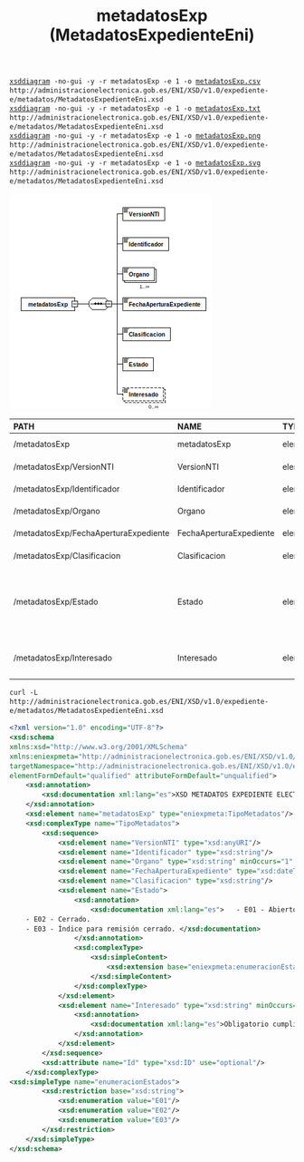 ﻿---
title: metadatosExp (MetadatosExpedienteEni)
summary: "Fuente: [administracionelectronica.gob.es/ENI/XSD/v1.0/expediente-e/metadatos/MetadatosExpedienteEni.xsd](http://administracionelectronica.gob.es/ENI/XSD/v1.0/expediente-e/metadatos/MetadatosExpedienteEni.xsd)"
---

<div class="widthscroll" id="metadatosExp">
<pre><code><a href="http://regis.cosnier.free.fr/?page=XSDDiagram">xsddiagram</a> -no-gui -y -r metadatosExp -e 1 -o <a href="MetadatosExpedienteEni/metadatosExp.csv">metadatosExp.csv</a> http://administracionelectronica.gob.es/ENI/XSD/v1.0/expediente-e/metadatos/MetadatosExpedienteEni.xsd
<a href="http://regis.cosnier.free.fr/?page=XSDDiagram">xsddiagram</a> -no-gui -y -r metadatosExp -e 1 -o <a href="MetadatosExpedienteEni/metadatosExp.txt">metadatosExp.txt</a> http://administracionelectronica.gob.es/ENI/XSD/v1.0/expediente-e/metadatos/MetadatosExpedienteEni.xsd
<a href="http://regis.cosnier.free.fr/?page=XSDDiagram">xsddiagram</a> -no-gui -y -r metadatosExp -e 1 -o <a href="MetadatosExpedienteEni/metadatosExp.png">metadatosExp.png</a> http://administracionelectronica.gob.es/ENI/XSD/v1.0/expediente-e/metadatos/MetadatosExpedienteEni.xsd
<a href="http://regis.cosnier.free.fr/?page=XSDDiagram">xsddiagram</a> -no-gui -y -r metadatosExp -e 1 -o <a href="MetadatosExpedienteEni/metadatosExp.svg">metadatosExp.svg</a> http://administracionelectronica.gob.es/ENI/XSD/v1.0/expediente-e/metadatos/MetadatosExpedienteEni.xsd
</code></pre>
</div>

![Diagrama de metadatosExp (MetadatosExpedienteEni.xsd)](MetadatosExpedienteEni/metadatosExp.png)

| PATH | NAME | TYPE | NAMESPACE | COMMENT |
|:----|:----|:----|:----|:----|
| /metadatosExp | metadatosExp | element | http://administracionelectronica.gob.es/ENI/XSD/v1.0/expediente-e/metadatos |  |
| /metadatosExp/VersionNTI | VersionNTI | element | http://administracionelectronica.gob.es/ENI/XSD/v1.0/expediente-e/metadatos |  |
| /metadatosExp/Identificador | Identificador | element | http://administracionelectronica.gob.es/ENI/XSD/v1.0/expediente-e/metadatos |  |
| /metadatosExp/Organo | Organo | element | http://administracionelectronica.gob.es/ENI/XSD/v1.0/expediente-e/metadatos |  |
| /metadatosExp/FechaAperturaExpediente | FechaAperturaExpediente | element | http://administracionelectronica.gob.es/ENI/XSD/v1.0/expediente-e/metadatos |  |
| /metadatosExp/Clasificacion | Clasificacion | element | http://administracionelectronica.gob.es/ENI/XSD/v1.0/expediente-e/metadatos |  |
| /metadatosExp/Estado | Estado | element | http://administracionelectronica.gob.es/ENI/XSD/v1.0/expediente-e/metadatos | - E01 - Abierto. - E02 - Cerrado. - E03 - Índice para remisión cerrado. |
| /metadatosExp/Interesado | Interesado | element | http://administracionelectronica.gob.es/ENI/XSD/v1.0/expediente-e/metadatos | Obligatorio cumplimentar si existe un interesado. |

```console
curl -L http://administracionelectronica.gob.es/ENI/XSD/v1.0/expediente-e/metadatos/MetadatosExpedienteEni.xsd
```
```xml
<?xml version="1.0" encoding="UTF-8"?>
<xsd:schema 
xmlns:xsd="http://www.w3.org/2001/XMLSchema" 
xmlns:eniexpmeta="http://administracionelectronica.gob.es/ENI/XSD/v1.0/expediente-e/metadatos" 
targetNamespace="http://administracionelectronica.gob.es/ENI/XSD/v1.0/expediente-e/metadatos" 
elementFormDefault="qualified" attributeFormDefault="unqualified">
	<xsd:annotation>
		<xsd:documentation xml:lang="es">XSD METADATOS EXPEDIENTE ELECTRONICO ENI (v1.0)</xsd:documentation>
	</xsd:annotation>
	<xsd:element name="metadatosExp" type="eniexpmeta:TipoMetadatos"/>
	<xsd:complexType name="TipoMetadatos">
		<xsd:sequence>
			<xsd:element name="VersionNTI" type="xsd:anyURI"/>
			<xsd:element name="Identificador" type="xsd:string"/>
			<xsd:element name="Organo" type="xsd:string" minOccurs="1" maxOccurs="unbounded"/>
			<xsd:element name="FechaAperturaExpediente" type="xsd:dateTime"/>
			<xsd:element name="Clasificacion" type="xsd:string"/>
			<xsd:element name="Estado">
				<xsd:annotation>
					<xsd:documentation xml:lang="es">	- E01 - Abierto.
	- E02 - Cerrado.
	- E03 - Índice para remisión cerrado. </xsd:documentation>
				</xsd:annotation>
				<xsd:complexType>
					<xsd:simpleContent>
						<xsd:extension base="eniexpmeta:enumeracionEstados"/>
					</xsd:simpleContent>
				</xsd:complexType>
			</xsd:element>
			<xsd:element name="Interesado" type="xsd:string" minOccurs="0" maxOccurs="unbounded">
				<xsd:annotation>
					<xsd:documentation xml:lang="es">Obligatorio cumplimentar si existe un interesado.</xsd:documentation>
				</xsd:annotation>
			</xsd:element>
		</xsd:sequence>
		<xsd:attribute name="Id" type="xsd:ID" use="optional"/>
	</xsd:complexType>
<xsd:simpleType name="enumeracionEstados">
		<xsd:restriction base="xsd:string">
			<xsd:enumeration value="E01"/>
			<xsd:enumeration value="E02"/>
			<xsd:enumeration value="E03"/>
		</xsd:restriction>
	</xsd:simpleType>
</xsd:schema>
```
